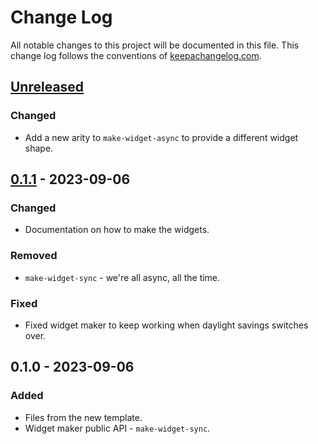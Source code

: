 # Change Log
All notable changes to this project will be documented in this file. This change log follows the conventions of [keepachangelog.com](http://keepachangelog.com/).

## [Unreleased]
### Changed
- Add a new arity to `make-widget-async` to provide a different widget shape.

## [0.1.1] - 2023-09-06
### Changed
- Documentation on how to make the widgets.

### Removed
- `make-widget-sync` - we're all async, all the time.

### Fixed
- Fixed widget maker to keep working when daylight savings switches over.

## 0.1.0 - 2023-09-06
### Added
- Files from the new template.
- Widget maker public API - `make-widget-sync`.

[Unreleased]: https://sourcehost.site/your-name/scamble-task-1/compare/0.1.1...HEAD
[0.1.1]: https://sourcehost.site/your-name/scamble-task-1/compare/0.1.0...0.1.1
